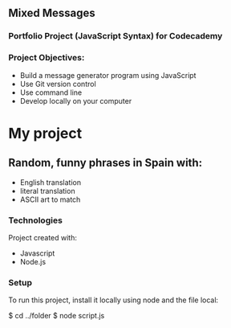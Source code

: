 ## Mixed Messages
### Portfolio Project (JavaScript Syntax) for Codecademy

### Project Objectives:
- Build a message generator program using JavaScript
- Use Git version control
- Use command line
- Develop locally on your computer

# My project
## Random, funny phrases in Spain with:
- English translation
- literal translation
- ASCII art to match

### Technologies
Project created with: 
- Javascript
- Node.js

### Setup
To run this project, install it locally using node and the file local:

$ cd ../folder
$ node script.js
